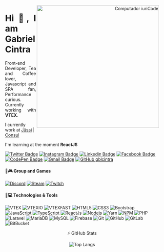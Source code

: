 <p align="left"><img src="https://komarev.com/ghpvc/?username=gblcintra" alt="gblcintra" width="0px"/></p>

<div align="right"> 
<img src="https://user-images.githubusercontent.com/15270961/150045160-619b5d85-5806-4381-8150-9a7913afac6d.png" min-width="400px" max-width="400px" width="400px" align="right" alt="Computador iuriCode">
</div>

<div align="left"> 
<h1 align = "justify"> Hi 👋, I am Gabriel Cintra</h1>
<p align = "justify">Front-end Developer, Tea and Coffee lover, Javascript and SPA fan, Performance curious. Currently working with <strong>VTEX</strong>.</p>

I currently work at [Jüssi](https://jussi.com.br/) | [Consul](https://www.consul.com.br/)

I'm learning at the moment **ReactJS**


[![Twitter Badge](https://img.shields.io/badge/-Twitter-1DA1F2?style=flat-square&logo=twitter&logoColor=white&link=https://twitter.com/gabrielcintraa)](https://twitter.com/gabrielcintraa)
[![Instagram Badge](https://img.shields.io/badge/-Instagram-E4405F?style=flat-square&logo=instagram&logoColor=white&link=https://www.instagram.com/gblcintra/?hl=pt-br)](https://www.instagram.com/gblcintra/)
[![Linkedin Badge](https://img.shields.io/badge/-Linkedin-0077B5?style=flat-square&logo=Linkedin&logoColor=white&link=https://www.linkedin.com/in/gblcintra/)](https://www.linkedin.com/in/gblcintra/)
[![Facebook Badge](https://img.shields.io/badge/-Facebook-1877F2?style=flat-square&logo=facebook&logoColor=white&link=https://https://www.facebook.com/gblcintra)](https://www.facebook.com/gblcintra)
[![CodePen Badge](https://img.shields.io/badge/-CodePen-000000.svg?style=flat-square&logo=codepen&logoColor=white&link=https://codepen.io/gblcintra)](https://codepen.io/gblcintra)
[![Gmail Badge](https://img.shields.io/badge/-Gmail-D14836?style=flat-square&logo=gmail&logoColor=white&link=mailto:contato.gabrielcintra@gmail.com)](mailto:contato.gabrielcintra@gmail.com)
[![GitHub gblcintra]( https://img.shields.io/github/followers/gblcintra?label=follow&style=social)](https://github.com/login?return_to=https%3A%2F%2Fgithub.com%2Fgblcintra)
#### 🤛🎮 Group and Games
[![Discord](https://img.shields.io/badge/-Discord-7289DA?style=flat-square&logo=discord&logoColor=white&link=https://discord.gg/4adnj6xhpf)](https://discord.gg/4adnj6xhpf)
[![Steam](https://img.shields.io/badge/-Steam-000000?style=flat-square&logo=steam&logoColor=white&link=https://https://steamcommunity.com/id/gblcintra/)](https://steamcommunity.com/id/gblcintra/)
[![Twitch](https://img.shields.io/badge/-Twitch-9146FF?style=flat-square&logo=twitch&logoColor=white&link=https://www.twitch.tv/gblcintra)](https://www.twitch.tv/gblcintra)



#### 🚀💻 Technologies & Tools

![VTEX](https://img.shields.io/badge/-Vtex CMS-ff69b4?style=flat-square&logo=vtex)
![VTEXIO](https://img.shields.io/badge/-Vtex IO-ff69b4?style=flat-square&logo=vtex)
![VTEXFAST](https://img.shields.io/badge/-Vtex FastStore-ff69b4?style=flat-square&logo=vtex)
![HTML5](https://img.shields.io/badge/-HTML5-E34F26?style=flat-square&logo=html5&logoColor=white)
![CSS3](https://img.shields.io/badge/-CSS3-1572B6?style=flat-square&logo=css3)
![Bootstrap](https://img.shields.io/badge/-Bootstrap-563D7C?style=flat-square&logo=bootstrap&logoColor=white)
![JavaScript](https://img.shields.io/badge/-JavaScript-black?style=flat-square&logo=javascript)
![TypeScript](https://img.shields.io/badge/-TypeScript-007ACC?style=flat-square&logo=typescript&logoColor=white)
![ReactJs](https://img.shields.io/badge/-ReactJs-20232A?style=flat-square&logo=react)
![Nodejs](https://img.shields.io/badge/-Node.js-339933?style=flat-square&logo=Node.js&logoColor=white)
![Yarn](https://img.shields.io/badge/-Yarn-2C8EBB?style=flat-square&logo=yarn&logoColor=white)
![NPM](https://img.shields.io/badge/-npm-CB3837?style=flat-square&logo=npm&logoColor=white)
![PHP](https://img.shields.io/badge/-PHP-777BB4?style=flat-square&logo=php&logoColor=white)
![Laravel](https://img.shields.io/badge/-Laravel-FF2D20?style=flat-square&logo=laravel&logoColor=white)
![MariaDB](https://img.shields.io/badge/-MariaDB-003545?style=flat-square&logo=mariadb&logoColor=white)
![MySQL](https://img.shields.io/badge/-MySQL-black?style=flat-square&logo=mysql)
![Firebase](https://img.shields.io/badge/-firebase-ffca28?style=flat-square&logo=firebase&logoColor=black)
![Git](https://img.shields.io/badge/-Git-black?style=flat-square&logo=git)
![GitHub](https://img.shields.io/badge/-GitHub-181717?style=flat-square&logo=github)
![GitLab](https://img.shields.io/badge/-GitLab-FCA121?style=flat-square&logo=gitlab)
![BitBucket](https://img.shields.io/badge/-BitBucket-darkblue?style=flat-square&logo=bitbucket)

</div>

<div align="center"> 
⚡ GitHub Stats
  
<!-- ![Github Stats](https://github-readme-stats.vercel.app/api?username=gblcintra&show_icons=true&count_private=true&show_icons=true&include_all_commits=true) -->
![Top Langs](https://github-readme-stats.vercel.app/api/top-langs/?username=gblcintra&hide=TeX&layout=compact)
  
</div>

